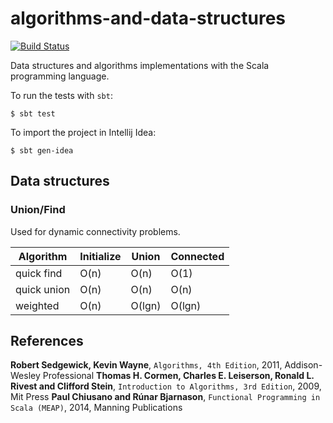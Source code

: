 # algorithms-and-data-structures

[![Build Status](https://drone.io/github.com/CarloMicieli/algorithms-and-data-structures/status.png)](https://drone.io/github.com/CarloMicieli/algorithms-and-data-structures/latest)

Data structures and algorithms implementations with the Scala programming language.

To run the tests with `sbt`:

    $ sbt test

To import the project in Intellij Idea:

    $ sbt gen-idea


## Data structures

### Union/Find
Used for dynamic connectivity problems.

| Algorithm     | Initialize  | Union     | Connected |
| ------------- | ----------- | --------- | --------- |
| quick find    | O(n)        | O(n)      | O(1)      |
| quick union   | O(n)        | O(n)      | O(n)      |
| weighted      | O(n)        | O(lgn)    | O(lgn)    |

References
----------

__Robert Sedgewick, Kevin Wayne__, `Algorithms, 4th Edition`, 2011, Addison-Wesley Professional
__Thomas H. Cormen, Charles E. Leiserson, Ronald L. Rivest and Clifford Stein__, `Introduction to Algorithms, 3rd Edition`, 2009, Mit Press
__Paul Chiusano and Rúnar Bjarnason__, `Functional Programming in Scala (MEAP)`, 2014, Manning Publications